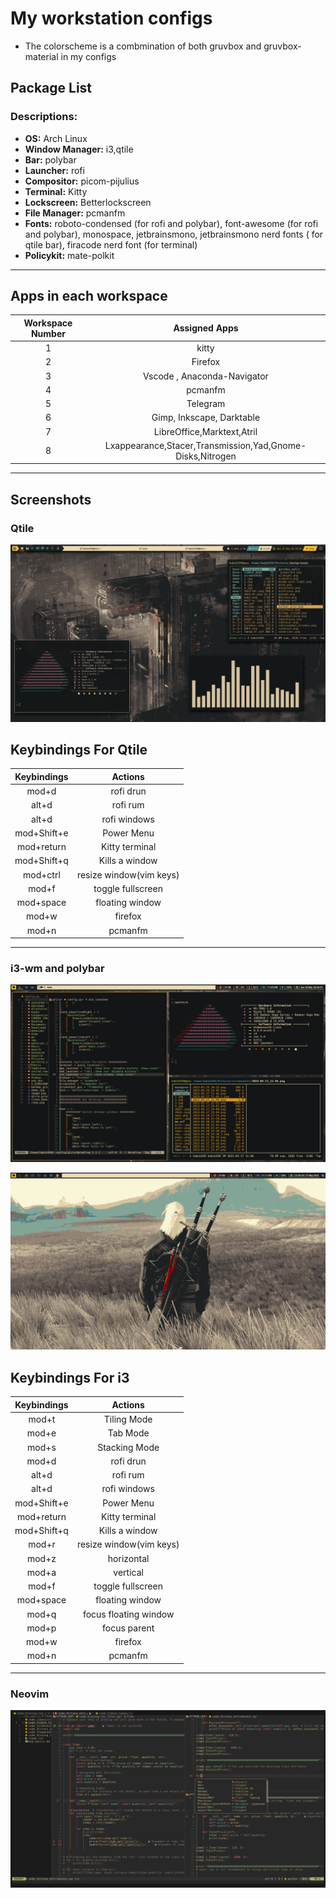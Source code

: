 # My workstation configs 
- The colorscheme is a combmination of both gruvbox and gruvbox-material in my configs

## Package List
### **Descriptions:** 
- **OS:** Arch Linux
- **Window Manager:** i3,qtile
- **Bar:** polybar
- **Launcher:** rofi
- **Compositor:** picom-pijulius
- **Terminal:** Kitty
- **Lockscreen:** Betterlockscreen
- **File Manager:** pcmanfm
- **Fonts:** roboto-condensed (for rofi and polybar), font-awesome (for rofi and polybar), monospace, jetbrainsmono, jetbrainsmono nerd fonts ( for qtile bar), firacode nerd font (for terminal)
- **Policykit:** mate-polkit
--- 
## Apps in each workspace
| Workspace Number | Assigned Apps                                             |
| :-:              | :-:                                                       |
| 1                | kitty                                                 |
| 2                | Firefox                                                   |
| 3                |  Vscode , Anaconda-Navigator                                                  | 
| 4                | pcmanfm                                                   | 
| 5                | Telegram                                                  |
| 6                | Gimp, Inkscape, Darktable                                                      |
| 7                | LibreOffice,Marktext,Atril                                |
| 8                | Lxappearance,Stacer,Transmission,Yad,Gnome-Disks,Nitrogen |

---

## Screenshots
### Qtile
![qtile](https://github.com/BIBJAW/united_repo_of_configs/blob/main/screenshots/qtile.png?raw=true)

## Keybindings For Qtile

| Keybindings  |        Actions         | 
| :---:        |        :----:          |
| mod+d        | rofi drun              |
| alt+d        | rofi rum               |
|alt+d         | rofi windows           |
|mod+Shift+e   |Power Menu              |
| mod+return   | Kitty terminal     |
|mod+Shift+q   | Kills a window         |
|mod+ctrl         | resize window(vim keys)|
|mod+f         | toggle fullscreen      |
|mod+space     | floating window        |
| mod+w        | firefox                |
|mod+n         | pcmanfm                |
---
### i3-wm and polybar
![i3_poly](https://github.com/BIBJAW/united_repo_of_configs/blob/main/screenshots/i3.png?raw=true)

![poly](https://github.com/BIBJAW/united_repo_of_configs/blob/main/screenshots/polybar.png?raw=true)


## Keybindings For i3

| Keybindings  |        Actions         | 
| :---:        |        :----:          |
| mod+t        | Tiling Mode            |
| mod+e        | Tab Mode               |
| mod+s        | Stacking Mode          |
| mod+d        | rofi drun              |
| alt+d        | rofi rum               |
|alt+d         | rofi windows           |
|mod+Shift+e   |Power Menu              |
| mod+return   | Kitty terminal     |
|mod+Shift+q   | Kills a window         |
|mod+r         | resize window(vim keys)|
|mod+z         | horizontal             |
|mod+a         | vertical               |
|mod+f         | toggle fullscreen      |
|mod+space     | floating window        |
|mod+q         | focus floating window  |
|mod+p         | focus parent           |
| mod+w        | firefox                |
|mod+n         | pcmanfm                |
--- 
### Neovim
![nvim](https://github.com/BIBJAW/united_repo_of_configs/blob/main/screenshots/codex.png?raw=true)
